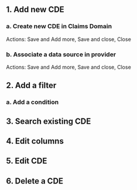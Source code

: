 ## 1. Add new CDE

### a. Create new CDE in Claims Domain

Actions: Save and Add more, Save and close, Close

### b. Associate a data source in provider

Actions: Save and Add more, Save and close, Close

## 2. Add a filter

### a. Add a condition


## 3. Search existing CDE

## 4. Edit columns

## 5. Edit CDE

## 6. Delete a CDE
